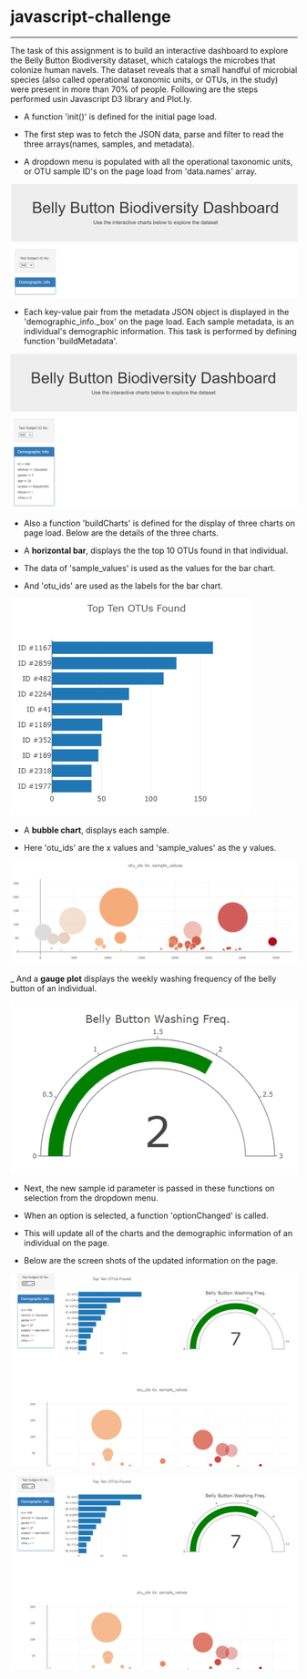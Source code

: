 # javascript-challenge
---
The task of this assignment is to build an interactive dashboard to explore the Belly Button Biodiversity dataset, which catalogs the microbes that colonize human navels. The dataset reveals that a small handful of microbial species (also called operational taxonomic units, or OTUs, in the study) were present in more than 70% of people. Following are the steps performed usin Javascript D3 library and Plot.ly.

- A function 'init()' is defined for the initial page load.

- The first step was to fetch the JSON data, parse and filter to read the three arrays(names, samples, and metadata). 

- A dropdown menu is populated with all the operational taxonomic units, or OTU sample ID's on the page load from 'data.names' array.

![dropdown menu](output_images/drop_down.PNG)

- Each key-value pair from the metadata JSON object is displayed in the 'demographic_info._box' on the page load. Each sample metadata, is an individual's demographic information. This task is performed by defining function 'buildMetadata'.

![demographic_info](output_images/demographic_info.PNG)

- Also a function 'buildCharts' is defined for the display of three charts on page load. Below are the details of the three charts.

- A **horizontal bar**, displays the the top 10 OTUs found in that individual.

- The data of 'sample_values' is used as the values for the bar chart. 

- And 'otu_ids' are used as the labels for the bar chart.

![bar_chart](output_images/bar_chart.PNG)

- A **bubble chart**, displays each sample.

- Here 'otu_ids' are the x values and 'sample_values' as the y values.

![bubble_chart](output_images/bubble_chart.PNG)

_ And a  **gauge plot** displays the weekly washing frequency of the belly button of an individual.

![gauge_chart](output_images/gauge_chart.PNG)

- Next, the new sample id parameter is passed in these functions on selection from the dropdown menu.

- When an option is selected, a function 'optionChanged' is called.

- This will update all of the charts and the demographic information of an individual on the page.

- Below are the screen shots of the updated information on the page.

![new_sample_charts](output_images/new_sample_chart_demographic_update.PNG)


![new_sample_demographic_info](output_images/new_sample_chart_demographic_update.PNG)















